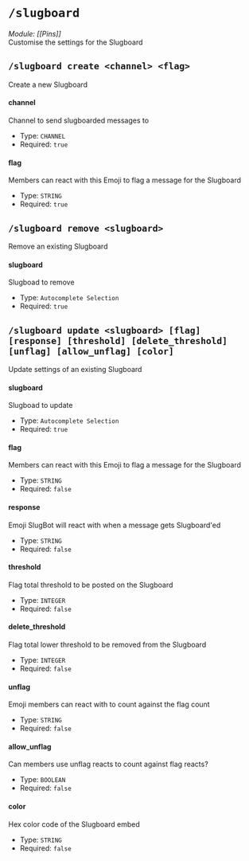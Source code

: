 # `/slugboard`
*Module: [[Pins]]*<br>
Customise the settings for the Slugboard
## `/slugboard create <channel> <flag>`
Create a new Slugboard
#### channel
Channel to send slugboarded messages to
- Type: `CHANNEL`
- Required: `true`
#### flag
Members can react with this Emoji to flag a message for the Slugboard
- Type: `STRING`
- Required: `true`
## `/slugboard remove <slugboard>`
Remove an existing Slugboard
#### slugboard
Slugboad to remove
- Type: `Autocomplete Selection`
- Required: `true`
## `/slugboard update <slugboard> [flag] [response] [threshold] [delete_threshold] [unflag] [allow_unflag] [color]`
Update settings of an existing Slugboard
#### slugboard
Slugboad to update
- Type: `Autocomplete Selection`
- Required: `true`
#### flag
Members can react with this Emoji to flag a message for the Slugboard
- Type: `STRING`
- Required: `false`
#### response
Emoji SlugBot will react with when a message gets Slugboard'ed
- Type: `STRING`
- Required: `false`
#### threshold
Flag total threshold to be posted on the Slugboard
- Type: `INTEGER`
- Required: `false`
#### delete_threshold
Flag total lower threshold to be removed from the Slugboard
- Type: `INTEGER`
- Required: `false`
#### unflag
Emoji members can react with to count against the flag count
- Type: `STRING`
- Required: `false`
#### allow_unflag
Can members use unflag reacts to count against flag reacts?
- Type: `BOOLEAN`
- Required: `false`
#### color
Hex color code of the Slugboard embed
- Type: `STRING`
- Required: `false`